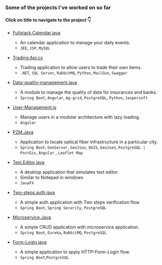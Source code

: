 ### Some of the projects I've worked on so far
#### Click on title to navigate to the project 👇


- [Fullstack.Calendar.java](https://github.com/DhiaNeji/FullStack-Calendar)

  - An calendar application to manage your daily events.
  - `JEE`, `JSP`, `MySQL`

- [Trading.Api.cs](https://github.com/DhiaNeji/.NET-API)

  - Trading application to allow users to trade their own items.
  - `.NET`, `SQL Server`, `RabbitMQ`, `Python`, `MailGun`, `Swagger`

- [Data-quality-management.java](https://github.com/DhiaNeji/REIS-DQM-Module)

  - A module to manage the quality of data for insurances and banks.
  - `Spring Boot`, `Angular`, `Ag-grid`, `PostgreSQL`, `Python`, `Jaspersoft`

- [User-Management.js](https://getkernel.now.sh/)

  - Manage users in a modular architecture with lazy loading.
  - `Angular`

- [P2M.Java](https://deepintr.js.org/)

  - Application to locate optical fiber infrastructure in a particular city.
  - `Spring Boot`, `GeoServer`, `GeoJson`, `QGIS`, `GeoJson`, `PostgreSQL | PostGis`, `Angular` , `Leaflet Map`  

- [Text.Editor.java](https://turali.js.org/girizgah/)

  - A desktop application that simulates text editor.
  - Similar to Notepad in windows
  - `JavaFX`

- [Two-steps.auth.java](https://github.com/DhiaNeji/Two-Steps-Auth-JWT) 

  - A simple auth application with Two steps verification flow
  - `Spring Boot`, `Spring Security`, `PostgreSQL`

- [Microservice.Java](https://play.google.com/store/apps/details?id=com.astroloci.app)

  - A simple CRUD application with microservice application.
  - `Spring Boot`, `Eureka`, `RabbitMQ`, `PostgreSQL`

- [Form-Login.java](https://github.com/DhiaNeji/HTTP-Form-Login)

  - A simple application to apply HTTP-Form-Login flow.
  - `Spring Boot`,`PostgreSQL` 
